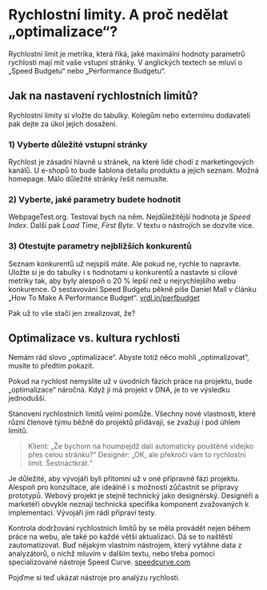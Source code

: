 # Rychlostní limity. A proč nedělat „optimalizace“?

Rychlostní limit je metrika, která říká, jaké maximální hodnoty parametrů rychlosti mají mít vaše vstupní stránky. V anglických textech se mluví o „Speed Budgetu“ nebo „Performance Budgetu“.


## Jak na nastavení rychlostních limitů? 

Rychlostní limity si vložte do tabulky. Kolegům nebo externímu dodavateli pak dejte za úkol jejich dosažení.

### 1) Vyberte důležité vstupní stránky

Rychlost je zásadní hlavně u stránek, na které lidé chodí z marketingových kanálů. U e-shopů to bude šablona detailu produktu a jejich seznam. Možná homepage. Málo důležité stránky řešit nemusíte.

### 2) Vyberte, jaké parametry budete hodnotit

WebpageTest.org. Testoval bych na něm. Nejdůležitější hodnota je *Speed Index*. Další pak *Load Time*, *First Byte*. V textu o nástrojích se dozvíte více.

### 3) Otestujte parametry nejbližších konkurentů 
  
Seznam konkurentů už nejspíš máte. Ale pokud ne, rychle to napravte. Uložte si je do tabulky i s hodnotami u konkurentů a nastavte si cílové metriky tak, aby byly alespoň o 20 % lepší než u nejrychlejšího webu konkurence. O sestavování Speed Budgetu pěkně píše Daniel Mall v článku „How To Make A Performance Budget“. [vrdl.in/perfbudget](http://danielmall.com/articles/how-to-make-a-performance-budget/)

Pak už to vše stačí jen zrealizovat, že? 



## Optimalizace vs. kultura rychlosti

Nemám rád slovo „optimalizace“. Abyste totiž něco mohli „optimalizovat“, musíte to předtím pokazit. 

Pokud na rychlost nemyslíte už v úvodních fázích práce na projektu, bude „optimalizace“ náročná. Když ji má projekt v DNA, je to ve výsledku jednodušší.

Stanovení rychlostních limitů velmi pomůže. Všechny nové vlastnosti, které různí členové týmu běžně do projektů přidávají, se zvažují i pod úhlem limitů. 

> Klient: „Že bychom na houmpejdž dali automaticky pouštěné videjko přes celou stránku?“ 
> Designér: „OK, ale překročí vám to rychlostní limit. Šestnáctkrát.“  

Je důležité, aby vývojáři byli přítomní už v oné přípravné fázi projektu. Alespoň pro konzultace, ale ideálně i s možností zůčastnit se přípravy prototypů. Webový projekt je stejně technický jako designérský. Designéři a marketéři obvykle neznají technická specifika komponent zvažovaných k implementaci. Vývojáři jim rádi připraví testy. 

Kontrola dodržování rychlostních limitů by se měla provádět nejen během práce na webu, ale také po každé větší aktualizaci. Dá se to naštěstí zautomatizovat. Buď nějakým vlastním nástrojem, který vytáhne data z analyzátorů, o nichž mluvím v dalším textu, nebo třeba pomocí specializované nástroje Speed Curve. [speedcurve.com](https://speedcurve.com/)

Pojďme si teď ukázat nástroje pro analýzu rychlosti.

